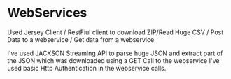 # WebServices
Used Jersey Client / RestFiul client to download ZIP/Read Huge CSV / Post Data to a webservice / Get data from a webservice

I've used JACKSON Streaming API to parse huge JSON and extract part of the JSON which was downloaded using a GET Call to the webservice
I've used basic Http Authentication in the webservice calls.

